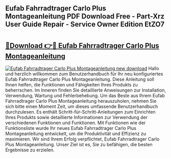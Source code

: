 ## Eufab Fahrradtrager Carlo Plus Montageanleitung PDF Download Free - Part-Xrz User Guide Repair - Service Owner Edition EtZO7

# <h2><a href="http://df6czgs.blite.top/?on=Eufab+Fahrradtrager+Carlo+Plus+Montageanleitung">🔗Download 👉🔴 Eufab Fahrradtrager Carlo Plus Montageanleitung</a></h2>

[![Eufab Fahrradtrager Carlo Plus Montageanleitung new download](https://i.imgur.com/lujVjoI.png)](http://df6czgs.blite.top/?on=Eufab+Fahrradtrager+Carlo+Plus+Montageanleitung)
Hallo und herzlich willkommen zum Benutzerhandbuch für Ihr neu konfiguriertes Eufab Fahrradtrager Carlo Plus Montageanleitung. Diese Anleitung soll Ihnen helfen, die Funktionen und Fähigkeiten Ihres Produkts zu beherrschen. Im Inneren finden Sie detaillierte Anweisungen zur Installation, Verwendung, Wartung und Fehlerbehebung. Um das Beste aus Ihrem Eufab Fahrradtrager Carlo Plus Montageanleitung herauszuholen, nehmen Sie sich bitte einen Moment Zeit, um dieses umfassende Benutzerhandbuch durchzulesen. Es enthält Schritt-für-Schritt-Anleitungen zum Einrichten Ihres Produkts sowie detaillierte Informationen zur Verwendung der verschiedenen Funktionen und Funktionen. Mit Funktionen wie der Funktionsliste wurde Ihr neues Eufab Fahrradtrager Carlo Plus Montageanleitung entwickelt, um die Produktivität und Effizienz zu maximieren. Wir sind Ihrem Erfolg verpflichtet, Eufab Fahrradtrager Carlo Plus Montageanleitung. Unser Ziel ist es, Sie zu befähigen, die besten Ergebnisse zu erzielen.
